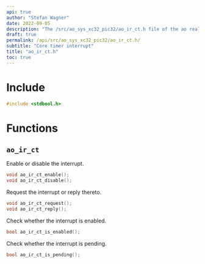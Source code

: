 ```yaml
---
api: true
author: "Stefan Wagner"
date: 2022-09-05
description: "The /src/ao_sys_xc32_pic32/ao_ir_ct.h file of the ao real-time operating system."
draft: true
permalink: /api/src/ao_sys_xc32_pic32/ao_ir_ct.h/
subtitle: "Core timer interrupt"
title: "ao_ir_ct.h"
toc: true
---
```


# Include

```c
#include <stdbool.h>
```

# Functions

## `ao_ir_ct`

Enable or disable the interrupt.

```c
void ao_ir_ct_enable();
void ao_ir_ct_disable();
```

Request the interrupt or reply thereto.

```c
void ao_ir_ct_request();
void ao_ir_ct_reply();
```

Check whether the interrupt is enabled.

```c
bool ao_ir_ct_is_enabled();
```

Check whether the interrupt is pending.

```c
bool ao_ir_ct_is_pending();
```
